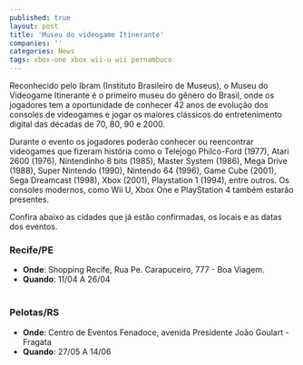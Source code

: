 ```yaml
---
published: true
layout: post
title: 'Museu do videogame Itinerante'
companies: ''
categories: News
tags: xbox-one xbox wii-u wii pernambuco
---
```

Reconhecido pelo Ibram (Instituto Brasileiro de Museus), o Museu do Videogame Itinerante é o primeiro museu do gênero do Brasil, onde os jogadores tem a oportunidade de conhecer 42 anos de evolução dos consoles de videogames e jogar os maiores clássicos do entretenimento digital das décadas de 70, 80, 90 e 2000. 

Durante o evento os jogadores poderão conhecer ou reencontrar videogames que fizeram história como o Telejogo Philco-Ford (1977), Atari 2600 (1976), Nintendinho 8 bits (1985), Master System (1986), Mega Drive (1988), Super Nintendo (1990), Nintendo 64 (1996), Game Cube (2001), Sega Dreamcast (1998), Xbox (2001), Playstation 1 (1994), entre outros. Os consoles modernos, como Wii U, Xbox One e PlayStation 4 também estarão presentes.

Confira abaixo as cidades que já estão confirmadas, os locais e as datas dos eventos.

### Recife/PE
* **Onde**:  Shopping Recife, Rua Pe. Carapuceiro, 777 - Boa Viagem.
* **Quando**:  11/04 A 26/04
<br><br>
### Pelotas/RS
* **Onde**: Centro de Eventos Fenadoce, avenida Presidente João Goulart - Fragata
* **Quando**:  27/05 A 14/06